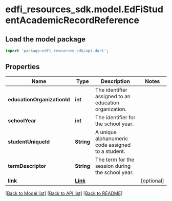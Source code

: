 # edfi_resources_sdk.model.EdFiStudentAcademicRecordReference

## Load the model package
```dart
import 'package:edfi_resources_sdk/api.dart';
```

## Properties
Name | Type | Description | Notes
------------ | ------------- | ------------- | -------------
**educationOrganizationId** | **int** | The identifier assigned to an education organization. | 
**schoolYear** | **int** | The identifier for the school year. | 
**studentUniqueId** | **String** | A unique alphanumeric code assigned to a student. | 
**termDescriptor** | **String** | The term for the session during the school year. | 
**link** | [**Link**](Link.md) |  | [optional] 

[[Back to Model list]](../README.md#documentation-for-models) [[Back to API list]](../README.md#documentation-for-api-endpoints) [[Back to README]](../README.md)


